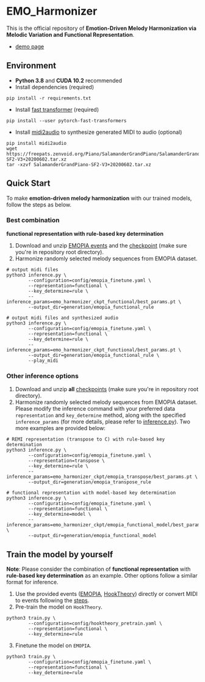 # EMO_Harmonizer
This is the official repository of **Emotion-Driven Melody Harmonization via Melodic Variation and Functional Representation**. 

* [demo page](https://emo-harmonizer.github.io/)

## Environment
* **Python 3.8** and **CUDA 10.2** recommended
* Install dependencies (required)
```angular2html
pip install -r requirements.txt
```

* Install [fast transformer](https://github.com/idiap/fast-transformers) (required)
```
pip install --user pytorch-fast-transformers
```

* Install [midi2audio](https://github.com/bzamecnik/midi2audio) to synthesize generated MIDI to audio (optional)
```
pip install midi2audio
wget https://freepats.zenvoid.org/Piano/SalamanderGrandPiano/SalamanderGrandPiano-SF2-V3+20200602.tar.xz
tar -xzvf SalamanderGrandPiano-SF2-V3+20200602.tar.xz
```

## Quick Start

To make **emotion-driven melody harmonization** with our trained models, follow the steps as below.

### Best combination
**functional representation with rule-based key determination**
1. Download and unzip [EMOPIA events](https://drive.google.com/file/d/1IqisQe_bYAfUHZ__ioJrIrBkmn_8KLV_/view?usp=sharing) and the [checkpoint](https://drive.google.com/file/d/1oKJf3EYx4EnKARtUYfAes1AnBHNLo-U6/view?usp=sharing) (make sure you're in repository root directory).
2. Harmonize randomly selected melody sequences from EMOPIA dataset.
```angular2html
# output midi files
python3 inference.py \
        --configuration=config/emopia_finetune.yaml \
        --representation=functional \
        --key_determine=rule \
        --inference_params=emo_harmonizer_ckpt_functional/best_params.pt \
        --output_dir=generation/emopia_functional_rule

# output midi files and synthesized audio
python3 inference.py \
        --configuration=config/emopia_finetune.yaml \
        --representation=functional \
        --key_determine=rule \
        --inference_params=emo_harmonizer_ckpt_functional/best_params.pt \
        --output_dir=generation/emopia_functional_rule \
        --play_midi
```
### Other inference options

1. Download and unzip **all** [checkpoints](https://drive.google.com/file/d/1v5iaw_sf0HgEaeOntVIIerykm5BGGf8y/view?usp=sharing) (make sure you're in repository root directory).
2. Harmonize randomly selected melody sequences from EMOPIA dataset. Please modify the inference command with your preferred data `representation` and `key_determine` method, along with the specified `inference_params` (for more details, please refer to [inference.py](https://github.com/Yuer867/EMO_Harmonizer/blob/main/inference.py#L314)). 
Two more examples are provided below:
```angular2html
# REMI representation (transpose to C) with rule-based key determination
python3 inference.py \
        --configuration=config/emopia_finetune.yaml \
        --representation=transpose \
        --key_determine=rule \
        --inference_params=emo_harmonizer_ckpt/emopia_transpose/best_params.pt \
        --output_dir=generation/emopia_transpose_rule

# functional representation with model-based key determination
python3 inference.py \
        --configuration=config/emopia_finetune.yaml \
        --representation=functional \
        --key_determine=model \
        --inference_params=emo_harmonizer_ckpt/emopia_functional_model/best_params.pt \
        --output_dir=generation/emopia_functional_model
```

## Train the model by yourself
**Note**: Please consider the combination of **functional representation** with **rule-based key determination** as an example. 
Other options follow a similar format for inference.
1. Use the provided events ([EMOPIA](https://drive.google.com/file/d/1IqisQe_bYAfUHZ__ioJrIrBkmn_8KLV_/view?usp=sharing), [HookTheory](https://drive.google.com/file/d/1gBBRiX7UM0uUP57ofXerIdZgul37fmKC/view?usp=sharing)) directly or convert MIDI to events following the [steps](https://github.com/Yuer867/EMO_Harmonizer/tree/main/representations#readme).
2. Pre-train the model on `HookTheory`.
```angular2html
python3 train.py \
        --configuration=config/hooktheory_pretrain.yaml \
        --representation=functional \
        --key_determine=rule
```
3. Finetune the model on `EMOPIA`.
```angular2html
python3 train.py \
        --configuration=config/emopia_finetune.yaml \
        --representation=functional \
        --key_determine=rule
```

